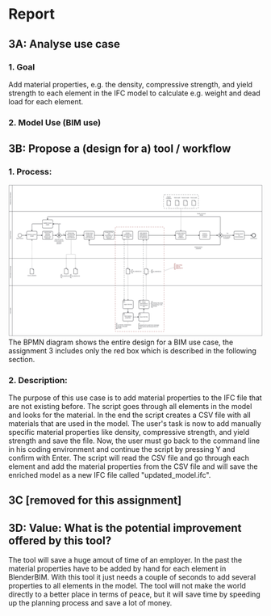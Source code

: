 # Report
## 3A: Analyse use case
### 1. Goal
Add material properties, e.g. the density, compressive strength, and yield strength to each element in the IFC model to calculate e.g. weight and dead load for each element.
### 2. Model Use (BIM use)
## 3B: Propose a (design for a) tool / workflow
### 1. Process: 
![BPMN Use Case](BPMN_Group_20_A3.svg)
The BPMN diagram shows the entire design for a BIM use case, the assignment 3 includes only the red box which is described in the following section.
### 2. Description:
The purpose of this use case is to add material properties to the IFC file that are not existing before. The script goes through all elements in the model and looks for the material. In the end the script creates a CSV file with all materials that are used in the model. The user's task is now to add manually specific material properties like density, compressive strength, and yield strength and save the file. 
Now, the user must go back to the command line in his coding environment and continue the script by pressing Y and confirm with Enter. 
The script will read the CSV file and go through each element and add the material properties from the CSV file and will save the enriched model as a new IFC file called "updated_model.ifc".
## 3C [removed for this assignment]
## 3D: Value: What is the potential improvement offered by this tool?
The tool will save a huge amout of time of an employer. In the past the material properties have to be added by hand for each element in BlenderBIM. With this tool it just needs a couple of seconds to add several properties to all elements in the model.
The tool will not make the world directly to a better place in terms of peace, but it will save time by speeding up the planning process and save a lot of money.